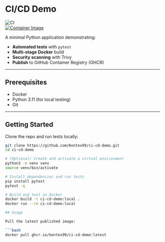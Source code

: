 # CI/CD Demo

![CI](https://github.com/Kentex99/ci-cd-demo/actions/workflows/ci-cd.yml/badge.svg)  
[![Container Image](https://img.shields.io/badge/container-ghcr.io%2Fkentex99%2Fci--cd--demo-blue)](https://github.com/Kentex99/ci-cd-demo/pkgs/container/ci-cd-demo/versions)

A minimal Python application demonstrating:

- **Automated tests** with `pytest`  
- **Multi-stage Docker** build  
- **Security scanning** with Trivy  
- **Publish** to GitHub Container Registry (GHCR)

---

## Prerequisites

- Docker  
- Python 3.11 (for local testing)  
- Git  

---

## Getting Started

Clone the repo and run tests locally:

```bash
git clone https://github.com/Kentex99/ci-cd-demo.git
cd ci-cd-demo

# (Optional) Create and activate a virtual environment
python3 -m venv venv
source venv/bin/activate

# Install dependencies and run tests
pip install pytest
pytest -q

# Build and test in Docker
docker build -t ci-cd-demo:local .
docker run --rm ci-cd-demo:local

## Usage

Pull the latest published image:

```bash
docker pull ghcr.io/kentex99/ci-cd-demo:latest
